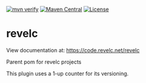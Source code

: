 <!--

    Licensed under the Apache License, Version 2.0 (the "License");
    you may not use this file except in compliance with the License.
    You may obtain a copy of the License at

        https://www.apache.org/licenses/LICENSE-2.0

    Unless required by applicable law or agreed to in writing, software
    distributed under the License is distributed on an "AS IS" BASIS,
    WITHOUT WARRANTIES OR CONDITIONS OF ANY KIND, either express or implied.
    See the License for the specific language governing permissions and
    limitations under the License.

-->

[![mvn verify][ci_img]][ci_link]
[![Maven Central][maven_img]][maven_link]
[![License][license_img]][license_link]

# revelc

View documentation at:
https://code.revelc.net/revelc

Parent pom for revelc projects

This plugin uses a 1-up counter for its versioning.

[ci_img]: https://github.com/revelc/revelc/actions/workflows/maven.yaml/badge.svg
[ci_link]: https://github.com/revelc/revelc/actions
[license_img]: https://img.shields.io/badge/license-Apache%202.0-blue.svg
[license_link]: https://github.com/revelc/revelc/blob/main/LICENSE
[maven_img]: https://maven-badges.herokuapp.com/maven-central/net.revelc.code/revelc/badge.svg
[maven_link]: https://maven-badges.herokuapp.com/maven-central/net.revelc.code/revelc
